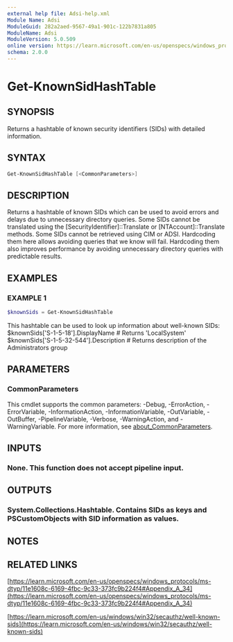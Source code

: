 ```yaml
---
external help file: Adsi-help.xml
Module Name: Adsi
ModuleGuid: 282a2aed-9567-49a1-901c-122b7831a805
ModuleName: Adsi
ModuleVersion: 5.0.509
online version: https://learn.microsoft.com/en-us/openspecs/windows_protocols/ms-dtyp/11e1608c-6169-4fbc-9c33-373fc9b224f4#Appendix_A_34
schema: 2.0.0
---
```


# Get-KnownSidHashTable

## SYNOPSIS
Returns a hashtable of known security identifiers (SIDs) with detailed information.

## SYNTAX

```powershell
Get-KnownSidHashTable [<CommonParameters>]
```

## DESCRIPTION
Returns a hashtable of known SIDs which can be used to avoid errors and delays due to unnecessary directory queries.
Some SIDs cannot be translated using the \[SecurityIdentifier\]::Translate or \[NTAccount\]::Translate methods.
Some SIDs cannot be retrieved using CIM or ADSI.
Hardcoding them here allows avoiding queries that we know will fail.
Hardcoding them also improves performance by avoiding unnecessary directory queries with predictable results.

## EXAMPLES

### EXAMPLE 1
```powershell
$knownSids = Get-KnownSidHashTable
```

This hashtable can be used to look up information about well-known SIDs:
$knownSids\['S-1-5-18'\].DisplayName # Returns 'LocalSystem'
$knownSids\['S-1-5-32-544'\].Description # Returns description of the Administrators group

## PARAMETERS

### CommonParameters
This cmdlet supports the common parameters: -Debug, -ErrorAction, -ErrorVariable, -InformationAction, -InformationVariable, -OutVariable, -OutBuffer, -PipelineVariable, -Verbose, -WarningAction, and -WarningVariable. For more information, see [about_CommonParameters](http://go.microsoft.com/fwlink/?LinkID=113216).

## INPUTS

### None. This function does not accept pipeline input.
## OUTPUTS

### System.Collections.Hashtable. Contains SIDs as keys and PSCustomObjects with SID information as values.
## NOTES

## RELATED LINKS

[https://learn.microsoft.com/en-us/openspecs/windows_protocols/ms-dtyp/11e1608c-6169-4fbc-9c33-373fc9b224f4#Appendix_A_34](https://learn.microsoft.com/en-us/openspecs/windows_protocols/ms-dtyp/11e1608c-6169-4fbc-9c33-373fc9b224f4#Appendix_A_34)

[https://learn.microsoft.com/en-us/windows/win32/secauthz/well-known-sids](https://learn.microsoft.com/en-us/windows/win32/secauthz/well-known-sids)


